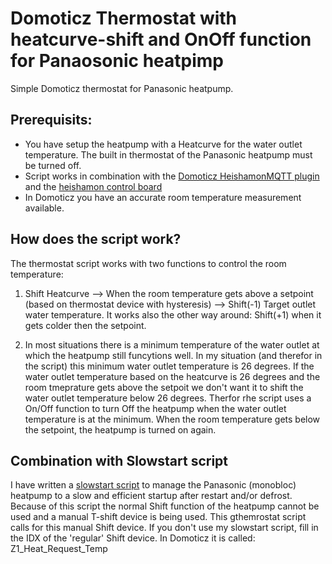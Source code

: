 # Domoticz Thermostat with heatcurve-shift and OnOff function for Panaosonic heatpimp
Simple Domoticz thermostat for Panasonic heatpump. 

## Prerequisits:
* You have setup the heatpump with a Heatcurve for the water outlet temperature. The built in thermostat of the Panasonic heatpump must be turned off.
* Script works in combination with the [Domoticz HeishamonMQTT plugin](https://github.com/MarFanNL/HeishamonMQTT/tree/main) and the [heishamon control board](https://www.tindie.com/stores/thehognl/)
* In Domoticz you have an accurate room temperature measurement available.

## How does the script work?
The thermostat script works with two functions to control the room temperature: 

1. Shift Heatcurve --> When the room temperature gets above a setpoint (based on thermostat device with hysteresis) --> Shift(-1) Target outlet water temperature. It works also the other way around: Shift(+1) when it gets colder then the setpoint.

2. In most situations there is a minimum temperature of the water outlet at which the heatpump still funcytions well. In my situation (and therefor in the script) this minimum water outlet temperature is 26 degrees. If the water outlet temperature based on the heatcurve is 26 degrees and the room tmeprature gets above the setpoit we don't want it to shift the water outlet temperature below 26 degrees. Therfor rhe script uses a On/Off function to turn Off the heatpump when the water outlet temperature is at the minimum. When the room temperature gets below the setpoint, the heatpump is turned on again.

## Combination with Slowstart script
I have written a [slowstart script](https://github.com/vandermark1977/Slowstart-Panasonic-Aqarea-Heatpump) to manage the Panasonic (monobloc) heatpump to a slow and efficient startup after restart and/or defrost. Because of this script the normal Shift function of the heatpump cannot be used and a manual T-shift device is being used. This gthemrostat script calls for this manual Shift device. If you don't use my slowstart script, fill in the IDX of the 'regular' Shift device. In Domoticz it is called: Z1_Heat_Request_Temp  
